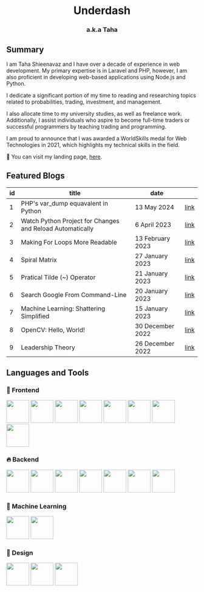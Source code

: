 <style>
    table {
        width: 100%;
    }
</style>

<h1 align="center">Underdash</h1>
<h3 align="center">a.k.a Taha</h3>

<h2>Summary</h2>
<p>
I am Taha Shieenavaz and I have over a decade of experience in web development. My primary expertise is in Laravel and PHP, however, I am also proficient in developing web-based applications using Node.js and Python.

I dedicate a significant portion of my time to reading and researching topics related to probabilities, trading, investment, and management.

I also allocate time to my university studies, as well as freelance work. Additionally, I assist individuals who aspire to become full-time traders or successful programmers by teaching trading and programming.

I am proud to announce that I was awarded a WorldSkills medal for Web Technologies in 2021, which highlights my technical skills in the field.
    
🔭 You can visit my landing page, [here](https://underdash.pro).

</p>
<h2>Featured Blogs</h2>

| id | title                                                     | date             |      |
|----|-----------------------------------------------------------|------------------|------|
| 1  | PHP's var_dump equavalent in Python                       | 13 May 2024      | <a href="https://underdash.pro/blog/var-dump-python/">link</a> |
| 2  | Watch Python Project for Changes and Reload Automatically | 6 April 2023     | <a href="https://underdash.pro/blog/watch-python-project-for-changes/">link</a> |
| 3  | Making For Loops More Readable                            | 13 February 2023 | <a href="https://underdash.pro/blog/readable-for-loops/">link</a> |
| 4  | Spiral Matrix                                             | 27 January 2023  | <a href="https://underdash.pro/blog/spiral-matrix/">link</a> |
| 5  | Pratical Tilde (~) Operator                               | 21 January 2023  | <a href="https://underdash.pro/blog/tilde-operator/">link</a> |
| 6  | Search Google From Command-Line                           | 20 January 2023  | <a href="https://underdash.pro/blog/google-from-command-line/">link</a> |
| 7  | Machine Learning: Shattering Simplified                   | 15 January 2023  | <a href="https://underdash.pro/blog/shattering-simplified/">link</a> |
| 8  | OpenCV: Hello, World!                                     | 30 December 2022 | <a href="https://underdash.pro/blog/opencv-hello-world/">link</a> |
| 9  | Leadership Theory                                         | 26 December 2022 | <a href="https://underdash.pro/blog/leardership-theory/">link</a> |

<h2>Languages and Tools</h2>

<h3>🚀 Frontend</h3>
<p>
    <img height="60" src="https://upload.wikimedia.org/wikipedia/commons/4/4c/Typescript_logo_2020.svg" alt="">
    <img height="60" src="https://vitejs.dev/logo.svg">
    <img height="60" src="https://www.vectorlogo.zone/logos/vuejs/vuejs-icon.svg">
    <img height="60" src="https://pinia.vuejs.org/logo.svg">
    <img height="60" src="https://www.vectorlogo.zone/logos/reactjs/reactjs-icon.svg" alt="">    
    <img height="60" src="https://cdn.worldvectorlogo.com/logos/next-js.svg">
    <img height="60" src="https://astro.build/assets/press/simple-full-logo-dark.svg">
    <img height="60" src="https://www.vectorlogo.zone/logos/firebase/firebase-icon.svg">
</p>

<h3>🔥 Backend</h3>
<p>
    <img height="60" src="https://cdn.worldvectorlogo.com/logos/laravel-2.svg">
    <img height="60" src="https://www.vectorlogo.zone/logos/nodejs/nodejs-icon.svg" alt="">
    <img height="60" src="https://www.vectorlogo.zone/logos/python/python-icon.svg" alt="">    
    <img height="60" src="https://www.vectorlogo.zone/logos/rabbitmq/rabbitmq-icon.svg" alt="">
    <img height="60" src="https://www.vectorlogo.zone/logos/mongodb/mongodb-icon.svg" alt="">
    <img height="60" src="https://www.vectorlogo.zone/logos/mariadb/mariadb-icon.svg" alt="">
    <img height="60" src="https://www.vectorlogo.zone/logos/docker/docker-official.svg" alt="">
    
</p>

<h3>🚜 Machine Learning</h3>
<p>
    <img height="60" src="https://upload.wikimedia.org/wikipedia/commons/thumb/0/05/Scikit_learn_logo_small.svg/520px-Scikit_learn_logo_small.svg.png">
    <img height="60" src="https://upload.wikimedia.org/wikipedia/commons/2/2d/Tensorflow_logo.svg">    
</p>

<h3>🎨 Design</h3>
<p>
    <img height="60" src="https://www.vectorlogo.zone/logos/figma/figma-icon.svg">
    <img height="60" src="https://upload.wikimedia.org/wikipedia/commons/thumb/c/c2/Adobe_XD_CC_icon.svg/512px-Adobe_XD_CC_icon.svg.png?20210729021535" alt="">
    <img height="60" src="https://upload.wikimedia.org/wikipedia/commons/thumb/a/af/Adobe_Photoshop_CC_icon.svg/512px-Adobe_Photoshop_CC_icon.svg.png?20200616073617" alt="">
</p>
